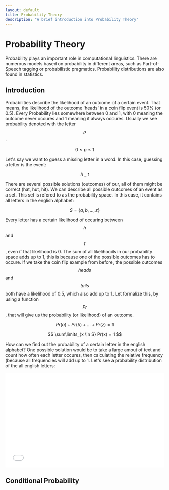 ```yaml
---
layout: default
title: Probability Theory
description: "A brief introduction into Probability Theory"
---
```


# Probability Theory

Probability plays an important role in computational linguistics. There are numerous models based on probability in different areas, such as Part-of-Speech tagging or probabilistic pragmatics. Probability distributions are also found in statistics.

## Introduction

Probabilities describe the likelihood of an outcome of a certain event. That means, the likelihood of the outcome 'heads' in a coin flip event is 50% (or 0.5). Every Probability lies somewhere between 0 and 1, with 0 meaning the outcome never occures and 1 meaning it always occures. Usually we see probability denoted with the letter $$p$$.

$$ 0 \leq p \leq 1 $$

Let's say we want to guess a missing letter in a word. In this case, guessing a letter is the event:

$$ h\ \_\  t $$

There are several possible solutions (outcomes) of our, all of them might be correct (hat, hut, hit). We can describe all possible outcomes of an event as a set. This set is refered to as the probability space. In this case, it contains all letters in the english alphabet:

$$ S = \{a,b, \dots,z\} $$

Every letter has a certain likelihood of occuring between $$h$$ and $$t$$, even if that likelihood is 0. The sum of all likelihoods in our probability space adds up to 1, this is because one of the possible outcomes has to occure. If we take the coin flip example from before, the possible outcomes $$heads$$ and $$tails$$ both have a likelihood of 0.5, which also add  up to 1. Let formalize this, by using a function $$Pr$$, that will give us the probability (or likelihood) of an outcome.

$$ Pr(a) + Pr(b) + \dots + Pr(z) = 1 $$

$$ \sum\limits_{x \in S} Pr(x) = 1  $$

How can we find out the probability of a certain letter in the english alphabet? One possible solution would be to take a large amout of text and count how often each letter occures, then calculating the relative frequency (because all frequencies will add up to 1. Let's see a probability distribution of the all english letters:

<iframe width="100%" height="300" src="//jsfiddle.net/martialblog/c96prup7/1/embedded/" allowfullscreen="allowfullscreen" frameborder="0"></iframe>

## Conditional Probability
